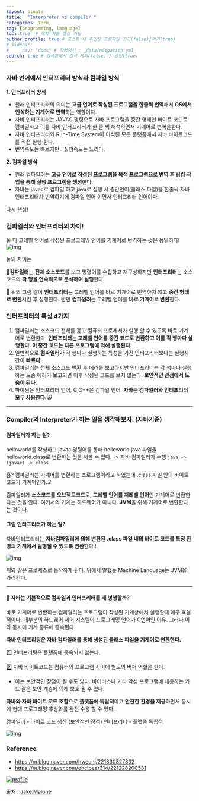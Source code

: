```yaml
---
layout: single
title:  "Interpreter vs compiler "
categories: Term
tag: [programming, language]
toc: true  # 목차 자동 생성 기능
author_profile: true # 포스트 내 주인장 프로파일 끄기(false)/켜기(true)
# sidebar:
#     nav: "docs" # 작성위치 : _data/naigation.yml
search: true # 검색창에서 검색 제외(false) / 승인(true)
---
```


### 자바 언어에서 인터프리터 방식과 컴파일 방식

**1. 인터프리터 방식**

- 원래 인터프리터의 의미는 **고급 언어로 작성된 프로그램을 한줄씩 번역**해서 **OS에서 인식하는 기계어로 변역**하는 역할이다.
- 자바 인터프리터는 JAVAC 명령으로 자바 프로그램을 중간 형태인 바이트 코드로 컴파일하고 이를 자바 인터프리터가 한 줄 씩 해석하면서 기계어로 번역을한다.
- 자바 인터프리터와 Run-Time System이 이식된 모든 플랫폼에서 자바 바이트코드를 직접 실행 한다.
- 번역속도는 빠르지만.. 실행속도는 느리다.

**2. 컴파일 방식**

- 원래 컴파일러는 **고급 언어로 작성된 프로그램을 목적 프로그램으로 번역 후 링킹 작업을 통해 실행 프로그램을 생성**한다.
- 자바는 javac로 컴파일 하고 java로 실행 시 중간언어(클래스 파일)을 한줄씩 자바 인터프리터가 번역하기에 컴파일 언어 이면서 인터프리터 언어이다.

다시 핵심!

### 컴파일러와 인터프리터의 차이!

둘 다 고레벨 언어로 작성된 프로그래밍 언어를 기계어로 번역하는 것은 동일하다!
![img](https://media.vlpt.us/images/jaeyunn_15/post/eba92645-465d-47a5-b5a0-7cf93c9704af/image.png)

둘의 차이는

🤚**컴파일러**는 **전체 소스코드**를 보고 명령어를 수집하고 재구성하지만
**인터프리터**는 소스코드의 **각 행을 연속적으로 분석하며 실행**한다.

🤚 위의 그림 같이
**인터프리터**는 고레벨 언어를 바로 기계어로 번역하지 않고 **중간 형태로 변환**시킨 후 실행한다.
반면 **컴파일러**는 고레벨 언어를 **바로 기계어로 변환**한다.

### 인터프리터의 특성 4가지

1. 컴파일러는 소스코드 전체를 훑고 컴퓨터 프로세서가 실행 할 수 있도록 바로 기계어로 변환한다. **인터프리터는 고레벨 언어를 중간 코드로 변환하고 이를 각 행마다 실행한다. 이 중간 코드는 다른 프로그램에 의해 실행된다.**
2. 일반적으로 **컴파일러가** 각 행마다 실행하는 특성을 가진 인터프리터보다는 실행시간이 **빠르다**.
3. 컴파일러는 전체 소스코드 변환 후 에러를 보고하지만 인터프리터는 각 행마다 실행하는 도중 에러가 보고되면 이후 작성된 코드를 보지 않는다. **보안적인 관점에서 도움이 된다.**
4. 파이썬은 인터프리터 언어, C,C++은 컴파일 언어, **자바는 컴파일러와 인터프리터 모두 사용한다.**🙀

------

### Compiler와 Interpreter가 하는 일을 생각해보자. (자바기준)

#### 컴파일러가 하는 일?

helloworld를 작성하고 javac 명령어를 통해 helloworld.java 파일을 helloworld.class로 변환하는 것을 해볼 수 있다. -> 자바 컴파일러가 수행
`java -> (javac) -> class`

흠? 컴파일러는 기계어를 변환하는 프로그램이라고 하였는데 .class 파일 안의 바이트코드가 기계어인가..?

컴파일러가 **소스코드를 오브젝트코드**로, **고레벨 언어를 저레벨 언어**인 기계어로 변환한다는 것을 안다.
여기서의 기계는 하드웨어가 아니다.
**JVM**을 위해 기계어로 변환한다는 것이다.

#### 그럼 인터프리터가 하는 일?

자바인터프리터는 **자바컴파일러에 의해 변환된 .class 파일 내의 바이트 코드를 특정 환경의 기계에서 실행될 수 있도록 변환**한다.!

![img](https://media.vlpt.us/images/jaeyunn_15/post/4c5690de-53d2-4681-a2df-ef26721a2e5b/image.png)

위와 같은 프로세스로 동작하게 된다.
위에서 말했듯 Machine Language는 JVM을 가리킨다.

------

#### 🤔 자바는 기본적으로 컴파일과 인터프리터를 왜 병행할까?

바로 기계어로 변환하는 컴파일러는 프로그램이 작성된 기계상에서 실행할때 매우 효율적이다. 대부분의 하드웨어 제어 시스템이 프로그래밍 언어가 C언어인 이유.
그러나 이와 동시에 기계 종류에 종속된다.

**자바 인터프리팅은 자바 컴파일러를 통해 생성된 클래스 파일을 기계어로 변환한다.**

1️⃣ 인터프리팅은 플랫폼에 종속되지 않는다.

2️⃣ 자바 바이트코드는 컴퓨터와 프로그램 사이에 별도의 버퍼 역할을 한다.

- 이는 보안적인 장점이 될 수도 있다. 바이러스나 기타 악성 프로그램에 대응하는 가드 같은 보안 계층에 의해 보호 될 수 있다.

**자바와 자바 바이트 코드 조합**으로 **플랫폼에 독립적**이고 **안전한 환경을 제공**하면서 동시에 현대 프로그래밍 추상화를 완전 수용 할 수 있다.

컴파일러 - 바이트 코드 생산 (보안적인 장점)
인터프리터 - 플랫폼 독립적

![img](https://media.vlpt.us/images/jaeyunn_15/post/69467b79-f0c6-42fb-8ca3-886ab773d65a/%E1%84%89%E1%85%B3%E1%84%8F%E1%85%B3%E1%84%85%E1%85%B5%E1%86%AB%E1%84%89%E1%85%A3%E1%86%BA%202021-03-09%20%E1%84%8B%E1%85%A9%E1%84%92%E1%85%AE%2012.59.28.png)

### Reference

- https://m.blog.naver.com/hweunj/221830827832
- https://m.blog.naver.com/ehcibear314/221228200531

[![profile](https://media.vlpt.us/images/jaeyunn_15/profile/59c150dd-6ee6-4126-a34b-219aa0544d01/%E1%84%89%E1%85%B3%E1%84%8F%E1%85%B3%E1%84%85%E1%85%B5%E1%86%AB%E1%84%89%E1%85%A3%E1%86%BA%202021-07-04%20%E1%84%8B%E1%85%A9%E1%84%92%E1%85%AE%208.45.20.png?w=240)](https://velog.io/@jaeyunn_15)

출처 : [Jake Malone](https://velog.io/@jaeyunn_15)

